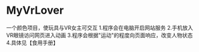 # MyVrLover
一个颜色项目，使玩具与VR女主可交互
1.程序会在电脑开启网站服务
2.手机放入VR眼镜访问网页进入动画
3.程序会根据"运动"的程度向页面响应，改变人物状态
4.具体见【食用手册】
